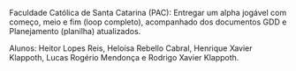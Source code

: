 Faculdade Católica de Santa Catarina (PAC): Entregar um alpha jogável com começo, meio e fim (loop completo), acompanhado dos documentos GDD e Planejamento (planilha) atualizados.

Alunos: Heitor Lopes Reis, Heloísa Rebello Cabral, Henrique Xavier Klappoth, Lucas Rogério Mendonça e Rodrigo Xavier Klappoth. 
